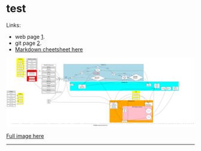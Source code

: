 # test

Links:
- web page [1].
- git page [2].
- [Markdown cheetsheet here](https://github.com/adam-p/markdown-here/wiki/Markdown-Cheatsheet)

![svg](https://raw.githubusercontent.com/georgievgeorgi/test/master/a.svg?sanitize=true) 


[Full image here](https://raw.githubusercontent.com/georgievgeorgi/test/master/a.svg?sanitize=true)



---
[1]: http://georgievgeorgi.github.io/test/
[2]: https://github.com/georgievgeorgi/test
